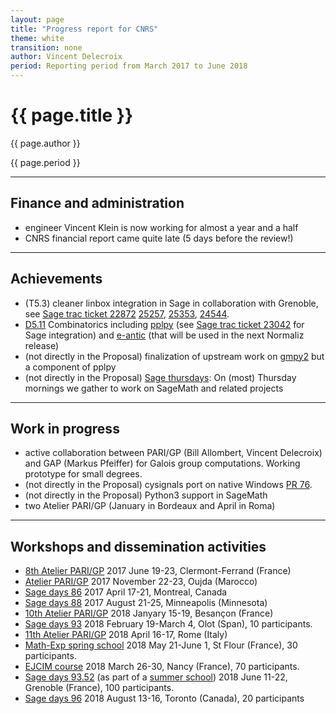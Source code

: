 ```yaml
---
layout: page
title: "Progress report for CNRS"
theme: white
transition: none
author: Vincent Delecroix
period: Reporting period from March 2017 to June 2018
---
```


# {{ page.title }}

{{ page.author }}

{{ page.period }}

---
## Finance and administration

* engineer Vincent Klein is now working for almost a year
  and a half
* CNRS financial report came quite late (5 days before the review!)

---
## Achievements

* (T5.3) cleaner linbox integration in Sage in collaboration with Grenoble, see
  [Sage trac ticket 22872](https://trac.sagemath.org/ticket/22872)
  [25257](https://trac.sagemath.org/ticket/25257),
  [25353](https://trac.sagemath.org/ticket/25353),
  [24544](https://trac.sagemath.org/ticket/24544).
* [D5.11](https://github.com/OpenDreamKit/OpenDreamKit/raw/master/WP5/D5.11/report-final.pdf)
  Combinatorics including [pplpy](https://gitlab.com/videlec/pplpy) (see
  [Sage trac ticket 23042](https://trac.sagemath.org/ticket/23024) for Sage
  integration) and [e-antic](https://github.com/videlec/e-antic) (that will be used
  in the next Normaliz release)
* (not directly in the Proposal) finalization of upstream work on
   [gmpy2](https://github.com/aleaxit/gmpy) but a component of pplpy
* (not directly in the Proposal) [Sage thursdays](https://wiki.sagemath.org/thursdaysbdx):
  On (most) Thursday mornings we gather to work on SageMath and related projects

---
## Work in progress 

* active collaboration between PARI/GP (Bill Allombert, Vincent Delecroix) and
  GAP (Markus Pfeiffer) for Galois group computations. Working prototype for small
  degrees.
* (not directly in the Proposal) cysignals port on native Windows
  [PR 76](https://github.com/sagemath/cysignals/pull/76).
* (not directly in the Proposal) Python3 support in SageMath
* two Atelier PARI/GP (January in Bordeaux and April in Roma)

---
## Workshops and dissemination activities

* [8th Atelier PARI/GP](http://pari.math.u-bordeaux.fr/Events/PARI2017b/)
  2017 June 19-23, Clermont-Ferrand (France)
* [Atelier PARI/GP](http://pari.math.u-bordeaux.fr/Events/PARI2017c/)
  2017 November 22-23, Oujda (Marocco)
* [Sage days 86](https://wiki.sagemath.org/days86)
  2017 April 17-21, Montreal, Canada 
* [Sage days 88](https://wiki.sagemath.org/days88)
  2017 August 21-25, Minneapolis (Minnesota)
* [10th Atelier PARI/GP](http://pari.math.u-bordeaux.fr/Events/PARI2018/)
  2018 Janyary 15-19, Besançon (France)
* [Sage days 93](https://wiki.sagemath.org/days93)
  2018 February 19-March 4, Olot (Span), 10 participants.
* [11th Atelier PARI/GP](http://pari.math.u-bordeaux.fr/Events/PARI2018b/)
  2018 April 16-17, Rome (Italy)
* [Math-Exp spring school](https://mathexp2018.sciencesconf.org/)
  2018 May 21-June 1, St Flour (France), 30 participants.
* [EJCIM course](https://ejcim2018.sciencesconf.org/)
  2018 March 26-30, Nancy (France), 70 participants.
* [Sage days 93.52](https://wiki.sagemath.org/days93.52)
  (as part of a [summer school](https://if-summer2018.sciencesconf.org/))
  2018 June 11-22, Grenoble (France), 100 participants.
* [Sage days 96](https://wiki.sagemath.org/days96)
  2018 August 13-16, Toronto (Canada), 20 participants
